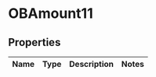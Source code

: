 
# OBAmount11

## Properties
Name | Type | Description | Notes
------------ | ------------- | ------------- | -------------



